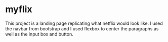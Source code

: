 # myflix

This project is a landing page replicating what netflix would look like. I used the navbar from bootstrap and I used flexbox to center the paragraphs as well as the input box and button.
